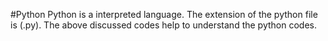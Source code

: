 #Python
Python is a interpreted language. The extension of the python file is (.py).
The above discussed codes help to understand the python codes.

